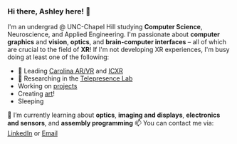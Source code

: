 ### Hi there, Ashley here! 👋

I'm an undergrad @ UNC-Chapel Hill studying **Computer Science**, Neuroscience, and Applied Engineering. I'm passionate about **computer graphics** and **vision**, **optics**, and **brain-computer interfaces** – all of which are crucial to the field of **XR**! If I'm not developing XR experiences, I'm busy doing at least one of the following:

- 🥽 Leading [Carolina AR/VR](https://linktr.ee/carvr) and [ICXR](https://www.icxr.org/)
- 🔭 Researching in the [Telepresence Lab](https://telepresence.web.unc.edu/)
- Working on [projects](https://aneall.github.io/projects.html)
- Creating [art](https://aneall.github.io/portfolio.html)!
- Sleeping

🌱 I’m currently learning about **optics**, **imaging and displays**, **electronics and sensors**, and **assembly programming**
 📫 You can contact me via: [LinkedIn](https://www.linkedin.com/in/ashley-neall/) or [Email](aneall@unc.edu)
